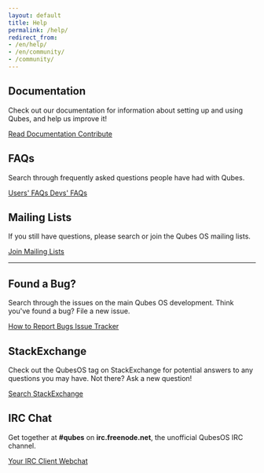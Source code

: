 ```yaml
---
layout: default
title: Help
permalink: /help/
redirect_from:
- /en/help/
- /en/community/
- /community/
---
```



<div class="row">
  <div class="col-lg-4">
    <h2>Documentation</h2>
    <p>Check out our documentation for information about setting up and using Qubes, and help us improve it!</p>
    <a href="/doc/" class="btn btn-primary">
      <i class="fa fa-book"></i> Read Documentation
    </a>
    <a href="/doc/doc-guidelines/" class="btn btn-primary">
      <i class="fa fa-pencil-square-o"></i> Contribute
    </a>
  </div>
  <div class="col-lg-4">
    <h2>FAQs</h2>
    <p>Search through frequently asked questions people have had with Qubes.</p>
    <a href="/doc/user-faq/" class="btn btn-primary">
     <i class="fa fa-question-circle"></i> Users' FAQs
    </a>
    <a href="/doc/devel-faq/" class="btn btn-primary">
     <i class="fa fa-question-circle"></i> Devs' FAQs
    </a>
  </div>
  <div class="col-lg-4">
    <h2>Mailing Lists</h2>
    <p>If you still have questions, please search or join the Qubes OS mailing lists.</p>
    <a href="/doc/mailing-lists/" class="btn btn-primary">
     <i class="fa fa-envelope-o"></i> Join Mailing Lists
    </a>
  </div>
</div>
<div class="clearfix"></div>
<hr class="more-top more-bottom">
<div class="row">
  <div class="col-lg-4">
    <h2>Found a Bug?</h2>
    <p>Search through the issues on the main Qubes OS development. Think you've
    found a bug? File a new issue.</p>
    <a href="/doc/reporting-bugs/" class="btn btn-primary">
      <i class="fa fa-bug"></i> How to Report Bugs
    </a>
    <a href="https://github.com/QubesOS/qubes-issues/issues" class="btn btn-primary">
      <i class="fa fa-list"></i> Issue Tracker
    </a>
  </div>
  <div class="col-lg-4">
    <h2>StackExchange</h2>
    <p>Check out the QubesOS tag on StackExchange for potential answers to any questions you may have. Not there? Ask a new question!</p>
    <a href="https://stackexchange.com/search?q=qubes" class="btn btn-primary">
      <i class="fa fa-stack-overflow"></i> Search StackExchange
    </a>
  </div>
  <div class="col-lg-4">
    <h2>IRC Chat</h2>
    <p>
    Get together at <strong>#qubes</strong> on <strong>irc.freenode.net</strong>, the unofficial
    QubesOS IRC channel.</p>
    <a href="irc:irc.freenode.net/qubes" class="btn btn-primary">
      <i class="fa fa-comment"></i> Your IRC Client
    </a>
    <a href="https://webchat.freenode.net/?channels=qubes" class="btn btn-primary">
      <i class="fa fa-link"></i> Webchat
    </a>
  </div>
</div>
